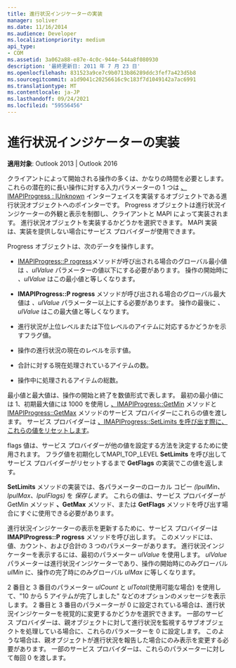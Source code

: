 ```yaml
---
title: 進行状況インジケーターの実装
manager: soliver
ms.date: 11/16/2014
ms.audience: Developer
ms.localizationpriority: medium
api_type:
- COM
ms.assetid: 3a062a88-e87e-4c0c-944e-544a8f080930
description: '最終更新日: 2011 年 7 月 23 日'
ms.openlocfilehash: 831523a9ce7c9b0713b86289ddc3fef7a423d5b8
ms.sourcegitcommit: a1d9041c20256616c9c183f7d1049142a7ac6991
ms.translationtype: MT
ms.contentlocale: ja-JP
ms.lasthandoff: 09/24/2021
ms.locfileid: "59556456"
---
```

# <a name="implementing-a-progress-indicator"></a>進行状況インジケーターの実装

  
  
**適用対象**: Outlook 2013 | Outlook 2016 
  
クライアントによって開始される操作の多くは、かなりの時間を必要とします。 これらの潜在的に長い操作に対する入力パラメーターの 1 つは [、IMAPIProgress : IUnknown](imapiprogressiunknown.md) インターフェイスを実装するオブジェクトである進行状況オブジェクトへのポインターです。 Progress オブジェクトは進行状況インジケーターの外観と表示を制御し、クライアントと MAPI によって実装されます。 進行状況オブジェクトを実装するかどうかを選択できます。 MAPI 実装は、実装を提供しない場合にサービス プロバイダーが使用できます。 
  
Progress オブジェクトは、次のデータを操作します。
  
- [IMAPIProgress::P rogress](imapiprogress-progress.md)メソッドが呼び出される場合のグローバル最小値は _、ulValue_ パラメーターの値以下にする必要があります。 操作の開始時に  _、ulValue_ はこの最小値と等しくなります。 
    
- **IMAPIProgress::P rogress** メソッドが呼び出される場合のグローバル最大値は _、ulValue_ パラメーター以上にする必要があります。 操作の最後に  _、ulValue_ はこの最大値と等しくなります。 
    
- 進行状況が上位レベルまたは下位レベルのアイテムに対応するかどうかを示すフラグ値。
    
- 操作の進行状況の現在のレベルを示す値。
    
- 合計に対する現在処理されているアイテムの数。
    
- 操作中に処理されるアイテムの総数。
    
最小値と最大値は、操作の開始と終了を数値形式で表します。 最初の最小値には 1、初期最大値には 1000 を使用し [、IMAPIProgress::GetMin](imapiprogress-getmin.md) メソッドと [IMAPIProgress::GetMax](imapiprogress-getmax.md) メソッドのサービス プロバイダーにこれらの値を渡します。 サービス プロバイダーは [、IMAPIProgress::SetLimits を呼び出す際に、これらの値をリセットします](imapiprogress-setlimits.md)。 
  
flags 値は、サービス プロバイダーが他の値を設定する方法を決定するために使用されます。 フラグ値を初期化してMAPI_TOP_LEVEL **SetLimits** を呼び出してサービス プロバイダーがリセットするまで **GetFlags** の実装でこの値を返します。 
  
**SetLimits** メソッドの実装では、各パラメーターのローカル コピー _(lpulMin、lpulMax、lpulFlags)_ を _保存します_。  これらの値は、サービス プロバイダーが GetMin メソッド **、GetMax** メソッド、または **GetFlags** メソッドを呼び出す場合にすぐに使用できる必要があります。  
  
進行状況インジケーターの表示を更新するために、サービス プロバイダーは **IMAPIProgress::P rogress** メソッドを呼び出します。 このメソッドには、値、カウント、および合計の 3 つのパラメーターがあります。 進行状況インジケーターを表示するには、最初のパラメーター  _ulValue_ を使用します。 _ulValue_ パラメーターは進行状況インジケーターであり、操作の開始時にのみグローバル _ulMin_ に、操作の完了時にのみグローバル _ulMax_ に等しくなります。 
  
2 番目と 3 番目のパラメーター  _ulCount_ と  _ulTotal_(使用可能な場合) を使用して、"10 から 5 アイテムが完了しました" などのオプションのメッセージを表示します。 2 番目と 3 番目のパラメーターが 0 に設定されている場合は、進行状況インジケーターを視覚的に変更するかどうかを選択できます。 一部のサービス プロバイダーは、親オブジェクトに対して進行状況を監視するサブオブジェクトを処理している場合に、これらのパラメーターを 0 に設定します。 このような場合は、親オブジェクトが進行状況を報告した場合にのみ表示を変更する必要があります。 一部のサービス プロバイダーは、これらのパラメーターに対して毎回 0 を渡します。 
  

